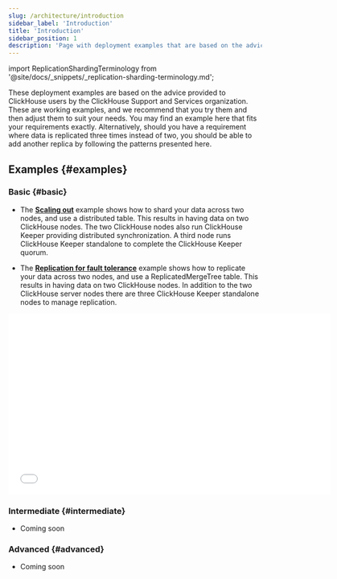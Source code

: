 ```yaml
---
slug: /architecture/introduction
sidebar_label: 'Introduction'
title: 'Introduction'
sidebar_position: 1
description: 'Page with deployment examples that are based on the advice provided to ClickHouse users by the ClickHouse Support and Services organization'
---
```


import ReplicationShardingTerminology from '@site/docs/_snippets/_replication-sharding-terminology.md';

These deployment examples are based on the advice provided to ClickHouse users by the ClickHouse Support and Services organization.  These are working examples, and we recommend that you try them and then adjust them to suit your needs.  You may find an example here that fits your requirements exactly. Alternatively, should you have a requirement where data is replicated three times instead of two, you should be able to add another replica by following the patterns presented here.

<ReplicationShardingTerminology />

## Examples \{#examples}

### Basic \{#basic}

- The [**Scaling out**](/deployment-guides/horizontal-scaling.md) example shows how to shard your data across two nodes, and use a distributed table.  This results in having data on two ClickHouse nodes.  The two ClickHouse nodes also run ClickHouse Keeper providing distributed synchronization.  A third node runs ClickHouse Keeper standalone to complete the ClickHouse Keeper quorum.

- The [**Replication for fault tolerance**](/deployment-guides/replicated.md) example shows how to replicate your data across two nodes, and use a ReplicatedMergeTree table.  This results in having data on two ClickHouse nodes.  In addition to the two ClickHouse server nodes there are three ClickHouse Keeper standalone nodes to manage replication.

<div class='vimeo-container'>
  <iframe src="//www.youtube.com/embed/vBjCJtw_Ei0"
    width="640"
    height="360"
    frameborder="0"
    allow="autoplay;
    fullscreen;
    picture-in-picture"
    allowfullscreen>
  </iframe>
</div>

### Intermediate \{#intermediate}

- Coming soon

### Advanced \{#advanced}

- Coming soon
